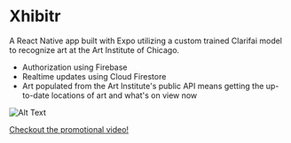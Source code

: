 # Xhibitr

A React Native app built with Expo utilizing a custom trained Clarifai model to recognize art at the Art Institute of Chicago. 

* Authorization using Firebase
* Realtime updates using Cloud Firestore
* Art populated from the Art Institute's public API means getting the up-to-date locations of art and what's on view now

![Alt Text](https://thumbs.gfycat.com/UnhealthyFluffyAmericanindianhorse-size_restricted.gif)


<a href="https://www.youtube.com/watch?v=cpgmQ3ooJZc&feature=youtu.be">Checkout the promotional video!</a>


